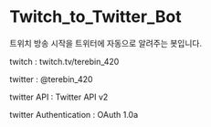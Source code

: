 # Twitch_to_Twitter_Bot
트위치 방송 시작을 트위터에 자동으로 알려주는 봇입니다.

twitch : twitch.tv/terebin_420

twitter : @terebin_420

twitter API : Twitter API v2

twitter Authentication : OAuth 1.0a
